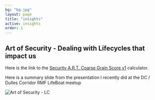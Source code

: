 ```yaml
---
bg: "bg.jpg"
layout: page
title: "insights"
active: insights
order: 1
---
```

## Art of Security - Dealing with Lifecycles that impact us

Here is the link to the <a href="https://forms.office.com/Pages/ResponsePage.aspx?id=sCcL4y7YvESdCVcMcTuu4OIitblMf7hIhnaXAD0Y67FUQk1DUUIxNTFPTDRTMDdMTlkxOEtTVTRIVy4u">Security A.R.T. Coarse Grain Score v1</a> calculator.

Here is a summary slide from the presentation I recently did at the DC / Dulles Corridor RMF LifeBoat meetup

![Art of Security - LC](artlc.jpg)
